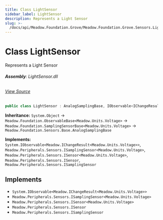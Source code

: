 ```yaml
---
title: Class LightSensor
sidebar_label: LightSensor
description: Represents a Light Sensor
slug: >-
  /docs/api/Meadow.Foundation.Grove/Meadow.Foundation.Grove.Sensors.Light/LightSensor
---
```

# Class LightSensor
Represents a Light Sensor

###### **Assembly**: LightSensor.dll
###### [View Source](https://github.com/WildernessLabs/Meadow.Foundation.Grove.git/blob/develop/Source/LightSensor/Driver/LightSensor.cs#L11)
```csharp title="Declaration"
public class LightSensor : AnalogSamplingBase, IObservable<IChangeResult<Voltage>>, ISamplingSensor<Voltage>, ISensor<Voltage>, ISensor, ISamplingSensor
```
**Inheritance:** `System.Object` -> `Meadow.Foundation.ObservableBase<Meadow.Units.Voltage>` -> `Meadow.Foundation.SamplingSensorBase<Meadow.Units.Voltage>` -> `Meadow.Foundation.Sensors.Base.AnalogSamplingBase`

**Implements:**  
`System.IObservable<Meadow.IChangeResult<Meadow.Units.Voltage>>`, `Meadow.Peripherals.Sensors.ISamplingSensor<Meadow.Units.Voltage>`, `Meadow.Peripherals.Sensors.ISensor<Meadow.Units.Voltage>`, `Meadow.Peripherals.Sensors.ISensor`, `Meadow.Peripherals.Sensors.ISamplingSensor`


## Implements

* `System.IObservable<Meadow.IChangeResult<Meadow.Units.Voltage>>`
* `Meadow.Peripherals.Sensors.ISamplingSensor<Meadow.Units.Voltage>`
* `Meadow.Peripherals.Sensors.ISensor<Meadow.Units.Voltage>`
* `Meadow.Peripherals.Sensors.ISensor`
* `Meadow.Peripherals.Sensors.ISamplingSensor`
